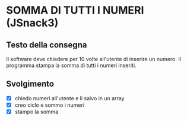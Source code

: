 # SOMMA DI TUTTI I NUMERI (JSnack3)

## Testo della consegna
Il software deve chiedere per 10 volte all'utente di inserire un numero.
Il programma stampa la somma di tutti i numeri inseriti.

## Svolgimento

- [x] chiedo numeri all'utente e li salvo in un array
- [x] creo ciclo e sommo i numeri
- [x] stampo la somma